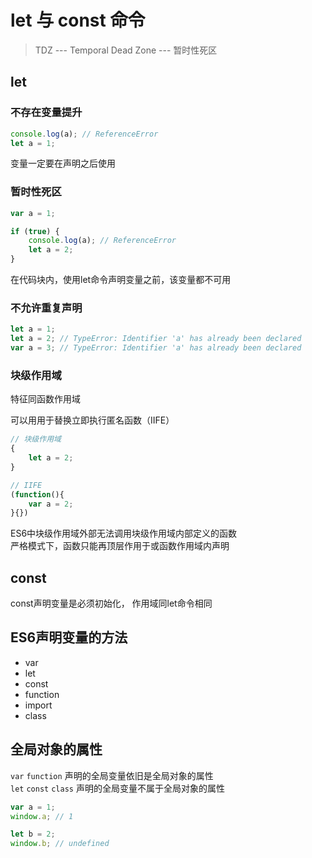 # let 与 const 命令

> TDZ --- Temporal Dead Zone --- 暂时性死区

## let

### 不存在变量提升

```js
console.log(a); // ReferenceError
let a = 1;
```
变量一定要在声明之后使用

### 暂时性死区

```js
var a = 1;

if (true) {
    console.log(a); // ReferenceError
    let a = 2;
}
```
在代码块内，使用let命令声明变量之前，该变量都不可用

### 不允许重复声明

```js
let a = 1;
let a = 2; // TypeError: Identifier 'a' has already been declared
var a = 3; // TypeError: Identifier 'a' has already been declared
```

### 块级作用域

特征同函数作用域

可以用用于替换立即执行匿名函数（IIFE）
```js
// 块级作用域
{
    let a = 2;
}

// IIFE
(function(){
    var a = 2;
}{})
```
ES6中块级作用域外部无法调用块级作用域内部定义的函数   
严格模式下，函数只能再顶层作用于或函数作用域内声明

## const

const声明变量是必须初始化， 作用域同let命令相同

## ES6声明变量的方法
- var 
- let
- const 
- function
- import
- class

## 全局对象的属性

`var` `function` 声明的全局变量依旧是全局对象的属性   
`let` `const` `class` 声明的全局变量不属于全局对象的属性 

```js
var a = 1;
window.a; // 1

let b = 2;
window.b; // undefined
```